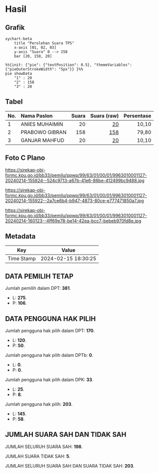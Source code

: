 # Hasil

## Grafik

```mermaid
xychart-beta
    title "Perolehan Suara TPS"
    x-axis [01, 02, 03]
    y-axis "Suara" 0 --> 158
    bar [20, 158, 20]
```

```mermaid
%%{init: {"pie": {"textPosition": 0.5}, "themeVariables": {"pieOuterStrokeWidth": "5px"}} }%%
pie showData
    "1" : 20
    "2" : 158
    "3" : 20
```

## Tabel

| No. | Nama Paslon    | Suara | Suara (raw) | Persentase |
|:--- |:-------------- | -----:| -----------:| ----------:|
| 1   | ANIES MUHAIMIN | 20    | [20][p-1]   | 10,10      |
| 2   | PRABOWO GIBRAN | 158   | [158][p-2]  | 79,80      |
| 3   | GANJAR MAHFUD  | 20    | [20][p-3]   | 10,10      |


[p-1]: https://github.com/gigit-pemilu/pemilu-2024-99-luar-negeri/blob/main/pilpres/hitung-suara/sub/99-luar-negeri/sub/63-kuching-malaysia/sub/01-kuching-malaysia/sub/0001-kuching-malaysia/sub/127-ksk-122/sub/paslon-1.txt
[p-2]: https://github.com/gigit-pemilu/pemilu-2024-99-luar-negeri/blob/main/pilpres/hitung-suara/sub/99-luar-negeri/sub/63-kuching-malaysia/sub/01-kuching-malaysia/sub/0001-kuching-malaysia/sub/127-ksk-122/sub/paslon-2.txt
[p-3]: https://github.com/gigit-pemilu/pemilu-2024-99-luar-negeri/blob/main/pilpres/hitung-suara/sub/99-luar-negeri/sub/63-kuching-malaysia/sub/01-kuching-malaysia/sub/0001-kuching-malaysia/sub/127-ksk-122/sub/paslon-3.txt

## Foto C Plano

https://sirekap-obj-formc.kpu.go.id/bb33/pemilu/ppwp/99/63/01/00/01/9963010001127-20240214-155824--524c9713-a67b-41e6-86be-412499bc9488.jpg

https://sirekap-obj-formc.kpu.go.id/bb33/pemilu/ppwp/99/63/01/00/01/9963010001127-20240214-155922--2a7ce6b4-b947-4873-80ce-e777471850a7.jpg

https://sirekap-obj-formc.kpu.go.id/bb33/pemilu/ppwp/99/63/01/00/01/9963010001127-20240214-160123--4ff69e78-be14-42ea-bcc7-bebeb970fd8e.jpg


## Metadata

| Key        | Value               |
| ---------- | ------------------- |
| Time Stamp | 2024-02-15 18:30:25 |


## DATA PEMILIH TETAP

Jumlah pemilih dalam DPT: **381**.
 * L: **275**.
 * P: **106**.

## DATA PENGGUNA HAK PILIH

Jumlah pengguna hak pilih dalam DPT: **170**.
 * L: **120**.
 * P: **50**.

Jumlah pengguna hak pilih dalam DPTb: **0**.
 * L: **0**.
 * P: **0**.

Jumlah pengguna hak pilih dalam DPK: **33**.
 * L: **25**.
 * P: **8**.

Jumlah pengguna hak pilih: **203**.
 * L: **145**.
 * P: **58**.

## JUMLAH SUARA SAH DAN TIDAK SAH

JUMLAH SELURUH SUARA SAH: **198**.

JUMLAH SUARA TIDAK SAH: **5**.

JUMLAH SELURUH SUARA SAH DAN SUARA TIDAK SAH: **203**.



